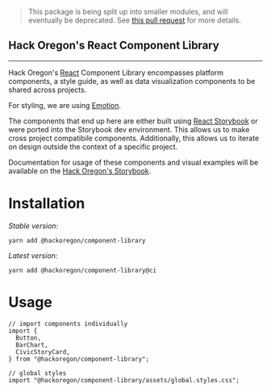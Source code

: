 > This package is being split up into smaller modules, and will eventually be deprecated. See [this pull request](https://github.com/hackoregon/civic/pull/1200) for more details.

## Hack Oregon's React Component Library

---

Hack Oregon's [React](http://facebook.github.io/react/) Component Library encompasses platform components, a style guide, as well as data visualization components to be shared across projects.

For styling, we are using [Emotion](https://emotion.sh/).

The components that end up here are either built using [React Storybook](https://getstorybook.io) or were ported into the Storybook dev environment. This allows us to make cross project compatibile components. Additionally, this allows us to iterate on design outside the context of a specific project.

Documentation for usage of these components and visual examples will be available on the [Hack Oregon's Storybook](https://hackoregon.github.io/civic/).

# Installation

_Stable version:_

```
yarn add @hackoregon/component-library
```

_Latest version:_

```
yarn add @hackoregon/component-library@ci
```

# Usage

```
// import components individually
import {
  Button,
  BarChart,
  CivicStoryCard,
} from "@hackoregon/component-library";

// global styles
import "@hackoregon/component-library/assets/global.styles.css";
```
